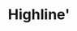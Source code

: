 ---
pid: ls161
title: Highline'
location_transcription: close to skyscrapers
coordinates: "[-75.170364762877, 39.957879041913]"
zipcode: E17
gen_neighborhood: 
neighborhood: 
outside_phl: INTERNATIONAL  London UK
age: '23'
age_range: 20-29
instagram: 
image_file_name: ls_161.jpg
proposal_transcription: Elevated walkways overlooking the skyscrapers of the city.
  High enough for good views and plenty of places to sit. Similar to New York promenade.
topic: 
topic_summary: '0'
type: Event,Space,Walkway
keywords_other: Highline, walkways
credit: Luke
image_labels: 
twitter: 
facebook: 
permalink: "/monuments/ls161/"
layout: item-page
---